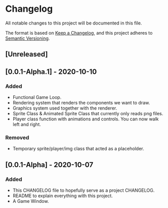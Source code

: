 # Changelog
All notable changes to this project will be documented in this file.

The format is based on [Keep a Changelog](https://keepachangelog.com/en/1.0.0/),
and this project adheres to [Semantic Versioning](https://semver.org/spec/v2.0.0.html).

## [Unreleased]


## [0.0.1-Alpha.1] - 2020-10-10
### Added
- Functional Game Loop.
- Rendering system that renders the components we want to draw.
- Graphics system used together with the renderer.
- Sprite Class & Animated Sprite Class that currently only reads png files.
- Player class function with animations and controls. You can now walk left and right.

### Removed
- Temporary sprite/player/img class that acted as a placeholder.

## [0.0.1-Alpha] - 2020-10-07
### Added
- This CHANGELOG file to hopefully serve as a project CHANGELOG.
- README to explain everything with this project.
- A Game Window.

<!--
Added -  for new features.
Changed - for changes in existing functionality.
Deprecated - for soon-to-be removed features.
Removed - for now removed features.
Fixed - for any bug fixes.
Security - in case of vulnerabilities
-->